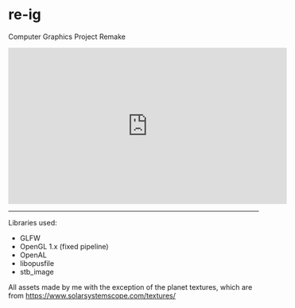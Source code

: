 # re-ig

Computer Graphics Project Remake

<iframe width="560" height="315" src="https://www.youtube.com/embed/3PQt07Ajx6E" title="YouTube video player" frameborder="0" allow="accelerometer; autoplay; clipboard-write; encrypted-media; gyroscope; picture-in-picture" allowfullscreen></iframe>

---
Libraries used:
- GLFW
- OpenGL 1.x (fixed pipeline)
- OpenAL
- libopusfile
- stb_image

All assets made by me with the exception of the planet textures, which are from
https://www.solarsystemscope.com/textures/
